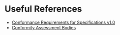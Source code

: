 # Useful References
* [Conformance Requirements for Specifications v1.0](https://www.oasis-open.org/committees/download.php/305/conformance_requirements-v1.pdf)
* [Conformity Assessment Bodies](https://www.iso.org/sites/cascoregulators/01_3_conformity-assessment-bodies.html)
